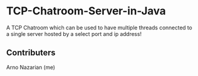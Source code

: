 # TCP-Chatroom-Server-in-Java
A TCP Chatroom which can be used to have multiple threads connected to a single server hosted by a select port and ip address!

## Contributers
Arno Nazarian (me)

